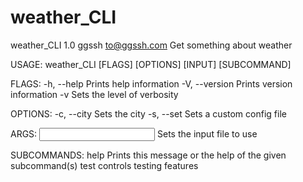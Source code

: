 # weather_CLI

weather_CLI 1.0
ggssh <to@ggssh.com>
Get something about weather

USAGE:
    weather_CLI [FLAGS] [OPTIONS] [INPUT] [SUBCOMMAND]

FLAGS:
    -h, --help       Prints help information
    -V, --version    Prints version information
    -v               Sets the level of verbosity

OPTIONS:
    -c, --city <City>    Sets the city
    -s, --set <FILE>     Sets a custom config file

ARGS:
    <INPUT>    Sets the input file to use

SUBCOMMANDS:
    help    Prints this message or the help of the given subcommand(s)
    test    controls testing features
